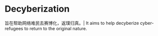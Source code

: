 # Decyberization
旨在帮助网络难民去赛博化，返璞归真。| It aims to help decyberize cyber-refugees to return to the original nature.
